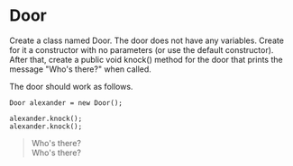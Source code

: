 # Door
Create a class named Door. The door does not have any variables. Create for it a constructor with no parameters (or use the default constructor). After that, create a public void knock() method for the door that prints the message "Who's there?" when called.

The door should work as follows.

```
Door alexander = new Door();

alexander.knock();
alexander.knock();
```

> Who's there? <br>
Who's there?